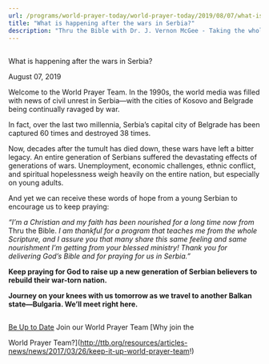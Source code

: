 ```yaml
---
url: /programs/world-prayer-today/world-prayer-today/2019/08/07/what-is-happening-after-the-wars-in-serbia
title: "What is happening after the wars in Serbia?"
description: "Thru the Bible with Dr. J. Vernon McGee - Taking the whole Word to the whole world"
---
```







## 
 What is happening after the wars in Serbia?


August 07, 2019




Welcome to the World Prayer Team. In the 1990s, the world media was filled with news of civil unrest in Serbia—with the cities of Kosovo and Belgrade being continually ravaged by war. 


In fact, over the last two millennia, Serbia’s capital city of Belgrade has been captured 60 times and destroyed 38 times. 


Now, decades after the tumult has died down, these wars have left a bitter legacy. An entire generation of Serbians suffered the devastating effects of generations of wars. Unemployment, economic challenges, ethnic conflict, and spiritual hopelessness weigh heavily on the entire nation, but especially on young adults. 


And yet we can receive these words of hope from a young Serbian to encourage us to keep praying: 


*“I’m a Christian and my faith has been nourished for a long time now from* Thru the Bible. *I am thankful for a program that teaches me from the whole Scripture, and I assure you that many share this same feeling and same nourishment I’m getting from your blessed ministry! Thank you for delivering God’s Bible and for praying for us in Serbia.”*


**Keep praying for God to raise up a new generation of Serbian believers to rebuild their war-torn nation.** 


**Journey on your knees with us tomorrow as we travel to another Balkan state—Bulgaria. We’ll meet right here.**







## 




[Be Up to Date](http://feeds.feedburner.com/WorldPrayerToday "World Prayer Today RSS Feed")
Join our World Prayer Team
[Why join the  

World Prayer Team?](http://ttb.org/resources/articles-news/news/2017/03/26/keep-it-up-world-prayer-team!)




